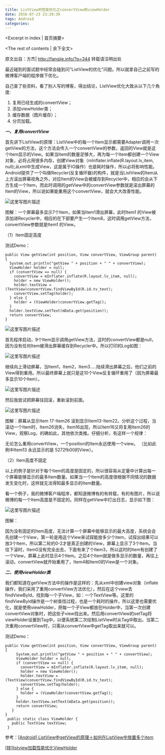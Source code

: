 ```yaml
---
title: ListView的性能优化之convertView和viewHolder
date: 2016-07-23 23:29:39
tags: Android
categories:
---
```

<Excerpt in index | 首页摘要> 
<!-- more -->
<The rest of contents | 余下全文>

原文出自：方杰| http://fangjie.info/?p=344 转载请注明出处

最近碰到的面试题中经常会碰到问”ListView的优化”问题。所以就拿自己之前写的微博客户端的程序做下优化。

自己查了些资料，看了别人写的博客，得出结论，ListView优化大致从以下几个角度:

 1. 复用已经生成的convertView；
 2. 添加viewHolder类；
 3. 缓存数据（图片缓存）；
 4. 分页加载。

***一、复用convertView***

首先讲下ListView的原理：ListView中的每一个Item显示都需要Adapter调用一次getView的方法，这个方法会传入一个convertView的参数，返回的View就是这个Item显示的View。如果当Item的数量足够大，再为每一个Item都创建一个View对象，必将占用很多内存，创建View对象（mInflater.inflate(R.layout.lv_item, null);从xml中生成View，这是属于IO操作）也是耗时操作，所以必将影响性能。Android提供了一个叫做Recycler(反复循环器)的构件，就是当ListView的Item从上方滚出屏幕视角之外，对应Item的View会被缓存到Recycler中，相应的会从下方生成一个Item，而此时调用的getView中的convertView参数就是滚出屏幕的Item的View，所以说如果能重用这个convertView，就会大大改善性能。

![这里写图片描述](http://img.blog.csdn.net/20151201191737514)

图解：一个屏幕最多显示7个Item，如果当Item1滑出屏幕，此时Item1 的View被添加进Recycler中，相应的在下部要产生一个Item8，这时调用getView方法，convertView参数就是Item1 的View。

（1）Item固定高度

测试Demo：

```
public View getView(int position, View convertView, ViewGroup parent) {
  System.out.println("getView " + position + " " + convertView);
  ViewHolder holder = null;
  if (convertView == null) {
    convertView = mInflater.inflate(R.layout.lv_item, null);
    holder = new ViewHolder();
    holder.textView = (TextView)convertView.findViewById(R.id.tv_text);
    convertView.setTag(holder);
  } else {
    holder = (ViewHolder)convertView.getTag();
  }
  holder.textView.setText(mData.get(position));
  return convertView;
}
```

![这里写图片描述](http://img.blog.csdn.net/20151201191944066)

首先程序启动，9个Item显示调用getView方法，这时的convertView都是null，因为没有任何Item被滑出屏幕缓存到Recycler中。所以打印的Log如图：

![这里写图片描述](http://img.blog.csdn.net/20151201192029825)

继续向上滑动屏幕，当Item1，Item2，Item3…..陆续滑出屏幕之后，他们之前的View得到重用。所以最终屏幕上就只是这10个View反复循环重用了（因为屏幕最多显示10个Item）。

![这里写图片描述](http://img.blog.csdn.net/20151201192119210)

然后我尝试把屏幕往回滚，重新滚到前面。

![这里写图片描述](http://img.blog.csdn.net/20151201192210433)

图解：屏幕从显示Item 17-Item26 滚到显示Item13-Item22。分析这个过程，当滚动一个Item时，Item26消失，Item16出现，所以Item16又将复用Item26的View，观察Log，的确如此，其他依次类推。仔细分析，有这样一个规律：

无论怎么重用convertView，一个position的Item永远使用一个view。
（比如此例中Item13 永远显示的是 5272fb00的View）。


（2）Item高度不固定

以上的例子是针对于每个Item的高度是固定的，所以很容易从定量中计算出每一个屏幕能够显示的最多Item数量。如果当一个Item的高度很根据不同情况的数据发生变化时，这样就无法得知最多显示的Item数量。

看一个例子，我的微博客户端程序，都知道微博有的有转载，有的有图片，所以说微博的每一个Item高度是不固定的。同样在getView中打出日志，显示如下图：

![这里写图片描述](http://img.blog.csdn.net/20151201192340888)

图解：

因为没有固定的Item高度，无法计算一个屏幕中能够显示的最大高度，系统会会先创建一个View，第一轮是用这个View来试探能放多少个item，试探出结果可以放3个Item，所以第二轮的0-2才是真正创建的View，屏幕上显示了3个Item。当往下滚时，Item0没有完全出去，下面有来了个Item3，所以这时的Item有创建了一个View，屏幕上此时显示4个Item。之后4个Item就是做多显示的数量，再往上滚动，convertView就开始重用了，Item4和Item0的View是一个对象。

***二、使用viewHolder类***

我们都知道在getView方法中的操作是这样的：先从xml中创建view对象（inflate操作，我们采用了重用convertView方法优化），然后在这个view去findViewById，找到每一个子View，如：一个TextView等。这里的findViewById操作是一个树查找过程，也是一个耗时的操作，所以这里也需要优化，就是使用viewHolder，把每一个子View都放在Holder中，当第一次创建convertView对象时，把这些子view找出来。然后用convertView的setTag将viewHolder设置到Tag中，以便系统第二次绘制ListView时从Tag中取出。当第二次重用convertView时，只需从convertView中getTag取出来就可以。

测试Demo：

```
public View getView(int position, View convertView, ViewGroup parent) {
     System.out.println("getView " + position + " " + convertView);
     ViewHolder holder = null;
     if (convertView == null) {
       convertView = mInflater.inflate(R.layout.lv_item, null);
       holder = new ViewHolder();
       holder.textView = (TextView)convertView.findViewById(R.id.tv_text);
       convertView.setTag(holder);
     } else {
       holder = (ViewHolder)convertView.getTag();
     }
     holder.textView.setText(mData.get(position));
     return convertView;
   }
}
 public static class ViewHolder {
   public TextView textView;
 }
```

参考：[[Android] ListView中getView的原理＋如何在ListView中放置多个item](http://www.cnblogs.com/xiaowenji/archive/2010/12/08/1900579.html)

[[转]listview加载性能优化ViewHolder](http://www.cnblogs.com/meizixiong/p/4555786.html)